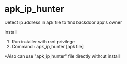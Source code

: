 # apk_ip_hunter
Detect ip address in apk file to find backdoor app's owner

Install
1. Run installer with root privilege
2. Command : apk_ip_hunter [apk file]
  
*Also can use "apk_ip_hunter" file directly without install
